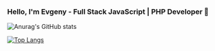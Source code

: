 ### Hello, I'm Evgeny - Full Stack JavaScript | PHP Developer 👋

![Anurag's GitHub stats](https://github-readme-stats.vercel.app/api?username=etulikov&hide=contribs,prs&count_private=true&theme=vue&show_icons=true)

[![Top Langs](https://github-readme-stats.vercel.app/api/top-langs/?username=etulikov&langs_count=10&layout=compact)](https://github.com/anuraghazra/github-readme-stats)
